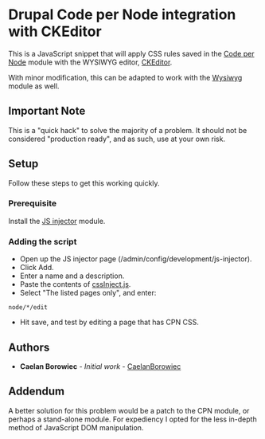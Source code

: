 # Drupal Code per Node integration with CKEditor

This is a JavaScript snippet that will apply CSS rules saved in the [Code per Node](https://www.drupal.org/project/cpn) module with the WYSIWYG editor, [CKEditor](https://www.drupal.org/project/ckeditor).

With minor modification, this can be adapted to work with the [Wysiwyg](https://www.drupal.org/project/wysiwyg) module as well.

## Important Note
This is a "quick hack" to solve the majority of a problem.  It should not be considered "production ready", and as such, use at your own risk.

## Setup

Follow these steps to get this working quickly.

### Prerequisite

Install the [JS injector](https://www.drupal.org/project/js_injector) module.

### Adding the script

* Open up the JS injector page (/admin/config/development/js-injector).
* Click Add.
* Enter a name and a description.
* Paste the contents of [cssInject.js](./cssInject.js).
* Select "The listed pages only", and enter:
```
node/*/edit
```
* Hit save, and test by editing a page that has CPN CSS.

## Authors
* **Caelan Borowiec** - *Initial work* - [CaelanBorowiec](https://github.com/CaelanBorowiec/)

## Addendum
A better solution for this problem would be a patch to the CPN module, or perhaps a stand-alone module.  For expediency I opted for the less in-depth method of JavaScript DOM manipulation.
